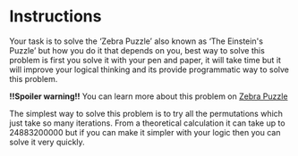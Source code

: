# Instructions

Your task is to solve the ‘Zebra Puzzle’ also known as ‘The Einstein's Puzzle’ but how you do it that depends on you, best way to solve this problem is first you solve it with your pen and paper, it will take time but it will improve your logical thinking and its provide programmatic way to solve this problem.

**!!Spoiler warning!!**
You can learn more about this problem on [Zebra Puzzle](https://en.wikipedia.org/wiki/Zebra_Puzzle) 

The simplest way to solve this problem is to try all the permutations which just take so many iterations. From a theoretical calculation it can take up to 24883200000 but if you can make it simpler with your logic then you can solve it very quickly.
